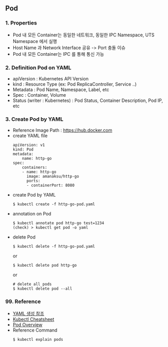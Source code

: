 ## Pod

### 1. Properties
* Pod 내 모든 Container는 동일한 네트워크, 동일한 IPC Namespace, UTS Namespace 에서 실행
* Host Name 과 Network Interface 공유 -> Port 충돌 이슈 
* Pod 내 모든 Container는 IPC 를 통해 통신 가능 

### 2. Definition Pod on YAML
* apiVersion : Kubernetes API Version
* kind : Resource Type (ex: Pod ReplicaController, Service ..)
* Metadata : Pod Name, Namespace, Label, etc
* Spec : Container, Volume 
* Status (writer : Kubernetes) : Pod Status, Container Description, Pod IP, etc 

### 3. Create Pod by YAML
* Reference Image Path : https://hub.docker.com
* create YAML file
    ```
    apiVersion: v1
    kind: Pod
    metadata:
        name: http-go
    spec:
        containers:
        - name: http-go
          image: amanaksu/http-go
          ports:
          - containerPort: 8080
    ```
* create Pod by YAML
    ```
    $ kubectl create -f http-go-pod.yaml
    ```
* annotation on Pod
    ```
    $ kubectl annotate pod http-go test=1234
    (check) > kubectl get pod -o yaml
    ```
* delete Pod 
    ```
    $ kubectl delete -f http-go-pod.yaml
    ```
    or
    ```
    $ kubectl delete pod http-go
    ```
    or
    ```
    # delete all pods
    $ kubectl delete pod --all
    ```

### 99. Reference
* [YAML 생성 참조][1]
* [Kubectl Cheatsheet][2]
* [Pod Overview][3]
* Reference Command
    ```
    $ kubectl explain pods
    ```

[1]:https://kubernetes.io/docs/reference/
[2]:https://kubernetes.io/docs/reference/kubectl/cheatsheet/
[3]:https://kubernetes.io/docs/concepts/workloads/pods/pod-overview/